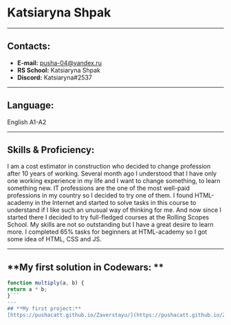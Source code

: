 # **Katsiaryna Shpak**
---
## **Contacts:**
- **E-mail:** pusha-04@yandex.ru
- **RS School:** Katsiaryna Shpak
- **Discord:** Katsiaryna\#2537
---
## **Language:**
English A1-A2

---
## **Skills & Proficiency:**
I am a cost estimator in construction who decided to change profession after 10 years of working.  Several month ago I understood  that I have only one working  experience in my life and I want to change something, to learn something new. IT professions are the one of the most well-paid professions in my country so I decided to try one of them. I found HTML-academy in the Internet and started to solve tasks in this course to understand if I like such an unusual way of thinking for me. And now since I started there I decided to try full-fledged courses at the Rolling Scopes School. My skills are not so outstanding but I have a great desire to learn more. I completed 65% tasks for beginners at HTML-academy so I got some idea of HTML, CSS and JS.  

---
## **My first solution in Codewars: **

```js
function multiply(a, b) {
return a * b;
}```
---
## **My first project:**
[https://pushacatt.github.io/Zaverstayu/](https://pushacatt.github.io/Zaverstayu/)
